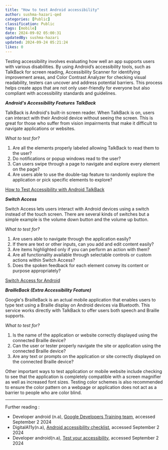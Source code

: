 ```yaml
---
title: "How to test Android accessibility"
author: sushma-hazari-qed
categories: [Public]
classification: Public
tags: [mobile]
date: 2024-09-02 05:00:31 
updatedBy: sushma-hazari
updated: 2024-09-24 05:21:24 
likes: 0
---
```


Testing accessibility involves evaluating how well an app supports users with various disabilities. By using Android’s accessibility tools, such as TalkBack for screen reading, Accessibility Scanner for identifying improvement areas, and Color Contrast Analyzer for checking visual readability, testers can uncover and address potential barriers. This process helps create apps that are not only user-friendly for everyone but also compliant with accessibility standards and guidelines.

***Android's Accessibility Features***
***TalkBack***

TalkBack is Android's built-in screen reader. When TalkBack is on, users can interact with their Android device without seeing the screen. This is great for those who suffer from vision impairments that make it difficult to navigate applications or websites.

*What to test for?*

1. Are all the elements properly labeled allowing TalkBack to read them to the user?
2. Do notifications or popup windows read to the user?
3. Can users swipe through a page to navigate and explore every element on the page?
4. Are users able to use the double-tap feature to randomly explore the application or pick specific elements to explore?

[How to Test Accessibility with Android TalkBack](https://accessibility.huit.harvard.edu/test-android-talkback)

***Switch Access***

Switch Access lets users interact with Android devices using a switch instead of the touch screen. There are several kinds of switches but a simple example is the volume down button and the volume up button.

*What to test for?*

1. Are users able to navigate through the application easily?
2.  If there are text or other inputs, can you add and edit content easily?
3. Are items highlighted only if you can perform an action with them?
4. Are all functionality available through selectable controls or custom actions within Switch Access?
5. Does the spoken feedback for each element convey its content or purpose appropriately?

[Switch Access for Android](https://appt.org/en/docs/android/features/switch-access)

***BrailleBack (Extra Accessibility Feature)***

Google's BrailleBack is an actual mobile application that enables users to type text using a Braille display on Android devices via Bluetooth. This service works directly with TalkBack to offer users both speech and Braille supports.

*What to test for?*

1. Is the name of the application or website correctly displayed using the connected Braille device?
2. Can the user or tester properly navigate the site or application using the connected Braille device?
3. Are any text or prompts on the application or site correctly displayed on the connected Braille device?

Other important ways to test application or mobile website include checking to see that the application is completely compatible with a screen magnifier as well as increased font sizes. Testing color schemes is also recommended to ensure the color pattern on a webpage or application does not act as a barrier to people who are color blind. 

***
Further reading :
* Developer android (n.a), [ Google Developers Training team](https://developer.android.com/codelabs/basic-android-kotlin-compose-test-accessibility#0), accessed September 2 2024
* DigitalA11y(n.a), [Android accessibility checklist]( https://www.digitala11y.com/android-accessibility-testing-checklist/), accessed September 2 2024
* Developer android(n.a), [Test your accessibility](https://developer.android.com/guide/topics/ui/accessibility/testing), accessed September 2 2024
